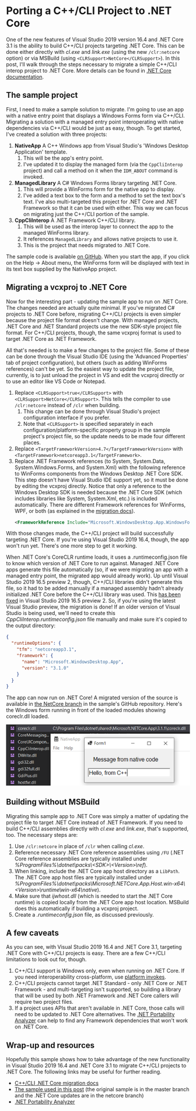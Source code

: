# Porting a C++/CLI Project to .NET Core

One of the new features of Visual Studio 2019 version 16.4 and .NET Core 3.1 is the ability to build C++/CLI projects targeting .NET Core. This can be done either directly with *cl.exe* and *link.exe* (using the new `/clr:netcore` option) or via MSBuild (using `<CLRSupport>NetCore</CLRSupport>`). In this post, I'll walk through the steps necessary to migrate a simple C++/CLI interop project to .NET Core. More details can be found in [.NET Core documentation](https://docs.microsoft.com/dotnet/core/porting/cpp-cli).

## The sample project

First, I need to make a sample solution to migrate. I'm going to use an app with a native entry point that displays a Windows Forms form via C++/CLI. Migrating a solution with a managed entry point interoperating with native dependencies via C++/CLI would be just as easy, though. To get started, I've created a solution with three projects:

1. **NativeApp** A C++ Windows app from Visual Studio's 'Windows Desktop Application' template.
    1. This will be the app's entry point.
    1. I've updated it to display the managed form (via the `CppCliInterop` project) and call a method on it when the `IDM_ABOUT` command is invoked.
1. **ManagedLibrary** A C# Windows Forms library targeting .NET Core.
    1. This will provide a WinForms form for the native app to display.
    1. I've added a text box to the form and a method to set the text box's text. I've also multi-targeted this project for .NET Core and .NET Framework so that it can be used with either. This way we can focus on migrating just the C++/CLI portion of the sample.
1. **CppCliInterop** A .NET Framework C++/CLI library.
    1. This will be used as the interop layer to connect the app to the managed WinForms library.
    1. It references `ManagedLibrary` and allows native projects to use it.
    1. This is the project that needs migrated to .NET Core.

The sample code is available [on GitHub](https://github.com/mjrousos/CppCliMigrationSample). When you start the app, if you click on the Help -> About menu, the WinForms form will be displayed with text in its text box supplied by the NativeApp project.

## Migrating a vcxproj to .NET Core

Now for the interesting part - updating the sample app to run on .NET Core. The changes needed are actually quite minimal. If you've migrated C# projects to .NET Core before, migrating C++/CLI projects is even simpler because the project file format doesn't change. With managed projects, .NET Core and .NET Standard projects use the new SDK-style project file format. For C++/CLI projects, though, the same vcxproj format is used to target .NET Core as .NET Framework.

All that's needed is to make a few changes to the project file. Some of these can be done through the Visual Studio IDE (using the 'Advanced Properties' tab of project configuration), but others (such as adding WinForms references) can't be yet. So the easiest way to update the project file, currently, is to just unload the project in VS and edit the vcxproj directly or to use an editor like VS Code or Notepad.

1. Replace `<CLRSupport>true</CLRSupport>` with `<CLRSupport>NetCore</CLRSupport>`. This tells the compiler to use `/clr:netcore` instead of `/clr` when building.
    1. This change can be done through Visual Studio's project configuration interface if you prefer.
    1. Note that `<CLRSupport>` is specified separately in each configuration/platform-specific property group in the sample project's project file, so the update needs to be made four different places.
1. Replace `<TargetFrameworkVersion>4.7</TargetFrameworkVersion>` with `<TargetFramework>netcoreapp3.1</TargetFramework>`.
1. Replace .NET Framework references (to System, System.Data, System.Windows.Forms, and System.Xml) with the following reference to WinForms components from the Windows Desktop .NET Core SDK. This step doesn't have Visual Studio IDE support yet, so it must be done by editing the vcxproj directly. Notice that only a reference to the Windows Desktop SDK is needed because the .NET Core SDK (which includes libraries like System, System.Xml, etc.) is included automatically. There are different Framework references for WinForms, WPF, or both (as explained in the [migration docs](https://docs.microsoft.com/dotnet/core/porting/cpp-cli)).
    ```xml
    <FrameworkReference Include="Microsoft.WindowsDesktop.App.WindowsForms" />
    ```

With those changes made, the C++/CLI project will build successfully targeting .NET Core. If you're using Visual Studio 2019 16.4, though, the app won't run yet. There's one more step to get it working.

When .NET Core's CoreCLR runtime loads, it uses a .runtimeconfig.json file to know which version of .NET Core to run against. Managed .NET Core apps generate this file automatically (so, if we were migrating an app with a managed entry point, the migrated app would already work). Up until Visual Studio 2019 16.5 preview 2, though, C++/CLI libraries didn't generate this file, so it had to be added manually if a managed assembly hadn't already initialized .NET Core before the C++/CLI library was used. This [has been fixed](https://github.com/dotnet/sdk/pull/4063) in Visual Studio 2019 16.5 preview 2. So, if you're using the latest Visual Studio preview, the migration is done! If an older version of Visual Studio is being used, we'll need to create this *CppCliInterop.runtimeconfig.json* file manually and make sure it's copied to the output directory:

```json
{
  "runtimeOptions": {
    "tfm": "netcoreapp3.1",
    "framework": {
      "name": "Microsoft.WindowsDesktop.App",
      "version": "3.1.0"
    }
  }
}
```

The app can now run on .NET Core! A migrated version of the source is available in [the NetCore branch](https://github.com/mjrousos/CppCliMigrationSample/tree/netcore) in the sample's GitHub repository. Here's the Windows form running in front of the loaded modules showing coreclr.dll loaded.

![C++/CLI scenario on .NET Core](./images/CppCliMigrated.png)

## Building without MSBuild

Migrating this sample app to .NET Core was simply a matter of updating the project file to target .NET Core instead of .NET Framework. If you need to build C++/CLI assemblies directly with *cl.exe* and *link.exe*, that's supported, too. The necessary steps are:

1. Use `/clr:netcore` in place of `/clr` when calling *cl.exe*.
1. Reference necessary .NET Core reference assemblies using `/FU` (.NET Core reference assemblies are typically installed under *%ProgramFiles%\dotnet\packs\\<SDK\>\\<Version\>\ref*).
1. When linking, include the .NET Core app host directory as a `LibPath`. The .NET Core app host files are typically installed under *%ProgramFiles%\dotnet\packs\Microsoft.NETCore.App.Host.win-x64\\<Version\>\runtime\win-x64\native*).
1. Make sure that *ijwhost.dll* (which is needed to start the .NET Core runtime) is copied locally from the .NET Core app host location. MSBuild does this automatically if building a vcxproj project.
1. Create a *.runtimeconfig.json* file, as discussed previously.

## A few caveats

As you can see, with Visual Studio 2019 16.4 and .NET Core 3.1, targeting .NET Core with C++/CLI projects is easy. There are a few C++/CLI limitations to look out for, though.

1. C++/CLI support is Windows only, even when running on .NET Core. If you need interoperability cross-platform, use [platform invokes](https://docs.microsoft.com/dotnet/framework/interop/platform-invoke-examples).
1. C++/CLI projects cannot target .NET Standard - only .NET Core or .NET Framework - and multi-targeting isn't supported, so building a library that will be used by both .NET Framework and .NET Core callers will require two project files.
1. If a project uses APIs that aren't available in .NET Core, those calls will need to be updated to .NET Core alternatives. The [.NET Portability Analyzer](https://github.com/Microsoft/dotnet-apiport) can help to find any Framework dependencies that won't work on .NET Core.

## Wrap-up and resources

Hopefully this sample shows how to take advantage of the new functionality in Visual Studio 2019 16.4 and .NET Core 3.1 to migrate C++/CLI projects to .NET Core. The following links may be useful for further reading.

* [C++/CLI .NET Core migration docs](https://docs.microsoft.com/dotnet/core/porting/cpp-cli)
* [The sample used in this post](https://github.com/mjrousos/CppCliMigrationSample) (the original sample is in the master branch and the .NET Core updates are in the netcore branch)
* [.NET Portability Analyzer](https://github.com/Microsoft/dotnet-apiport)